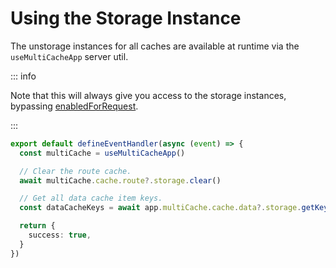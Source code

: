 # Using the Storage Instance

The unstorage instances for all caches are available at runtime via the
`useMultiCacheApp` server util.

::: info

Note that this will always give you access to the storage instances, bypassing
[enabledForRequest](/overview/server-options#disable-all-caches-per-request).

:::

```typescript
export default defineEventHandler(async (event) => {
  const multiCache = useMultiCacheApp()

  // Clear the route cache.
  await multiCache.cache.route?.storage.clear()

  // Get all data cache item keys.
  const dataCacheKeys = await app.multiCache.cache.data?.storage.getKeys()

  return {
    success: true,
  }
})
```
